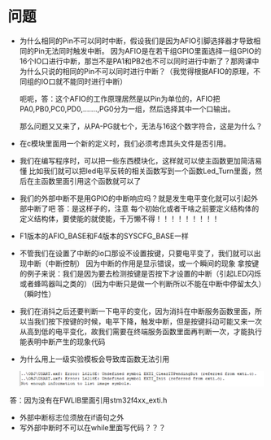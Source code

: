 # 问题

- 为什么相同的Pin不可以同时中断，假设我们是因为AFIO引脚选择器才导致相同的Pin无法同时触发中断。
  因为AFIO是在若干组GPIO里面选择一组GPIO的16个IO口进行中断，那岂不是PA1和PB2也不可以同时进行中断了？那网课中为什么只说的相同的Pin不可以同时进行中断？（我觉得根据AFIO的原理，不同组的IO口就不能同时进行中断）

  呃呃，答：这个AFIO的工作原理居然是以Pin为单位的，AFIO把PA0,PB0,PC0,PD0,.......,PG0分为一组，然后选择其中一个口输出。

  那么问题又又来了，从PA-PG就七个，无法与16这个数字符合，这是为什么？
  
- 在c模块里面用一个新的定义时，我们必须考虑其头文件是否引用。

- 我们在编写程序时，可以把一些东西模块化，这样就可以使主函数更加简洁易懂
  比如我们就可以把led电平反转的相关函数写到一个函数Led_Turn里面，然后在主函数里面引用这个函数就可以了

- 我们的外部中断不是用GPIO的中断响应吗？就是发生电平变化就可以引起外部中断了吧
  答：是这样子的，注意 每个初始化或者干啥之前要定义结构体的定义结构体，要使能的就使能，千万懒不得！！！！！！！！！
  
- F1版本的AFIO_BASE和F4版本的SYSCFG_BASE一样

- 不管我们在设置了中断的io口那设不设置按键，只要电平变了，我们就可以出现中断（中断控制）
  因为中断的作用是显示错误，或一个瞬间的现象
  拿按键的例子来说：我们是因为要去检测按键是否按下才设置的中断（引起LED闪烁或者蜂鸣器叫之类的）（因为中断只是做一个判断所以不能在中断中停留太久）（瞬时性）
  
- 我们在消抖之后还要判断一下电平的变化，因为消抖在中断服务函数里面，所以当我们按下按键的时候，电平下降，触发中断，但是按键抖动可能又来一次从高到低的电平变化，故我们需要在终端服务函数里面再判断一次，才能执行能表明中断产生的现象代码

- 为什么用上一级实验模板会导致库函数无法引用

  ![为什么库函数没有被定义](./picture/为什么库函数没有被定义.png)

​	答：因为没有在FWLIB里面引用stm32f4xx_exti.h

- 外部中断标志位须放在if语句之外
- 写外部中断时不可以在while里面写代码？？？